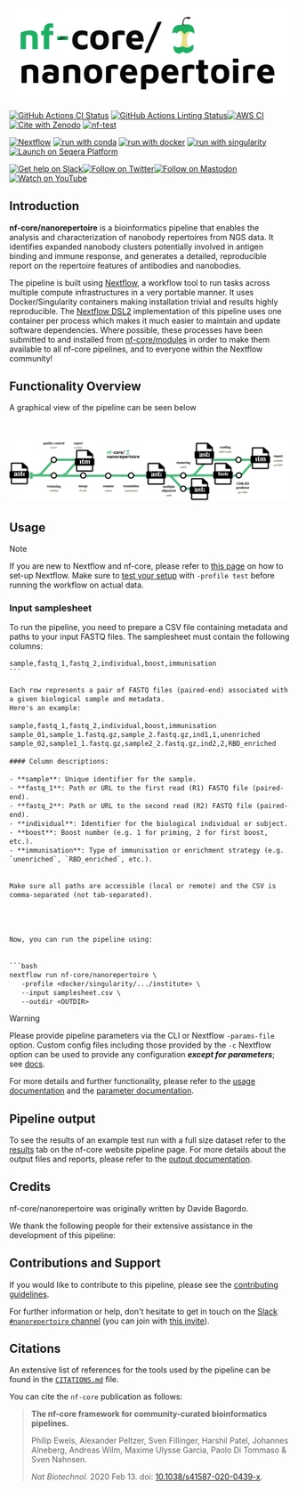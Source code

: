 <h1>
  <picture>
    <source media="(prefers-color-scheme: dark)" srcset="docs/images/nf-core-nanorepertoire_logo_dark.png">
    <img alt="nf-core/nanorepertoire" src="docs/images/nf-core-nanorepertoire_logo_light.png">
  </picture>
</h1>

[![GitHub Actions CI Status](https://github.com/nf-core/nanorepertoire/actions/workflows/ci.yml/badge.svg)](https://github.com/nf-core/nanorepertoire/actions/workflows/ci.yml)
[![GitHub Actions Linting Status](https://github.com/nf-core/nanorepertoire/actions/workflows/linting.yml/badge.svg)](https://github.com/nf-core/nanorepertoire/actions/workflows/linting.yml)[![AWS CI](https://img.shields.io/badge/CI%20tests-full%20size-FF9900?labelColor=000000&logo=Amazon%20AWS)](https://nf-co.re/nanorepertoire/results)[![Cite with Zenodo](http://img.shields.io/badge/DOI-10.5281/zenodo.XXXXXXX-1073c8?labelColor=000000)](https://doi.org/10.5281/zenodo.XXXXXXX)
[![nf-test](https://img.shields.io/badge/unit_tests-nf--test-337ab7.svg)](https://www.nf-test.com)

[![Nextflow](https://img.shields.io/badge/nextflow%20DSL2-%E2%89%A524.04.2-23aa62.svg)](https://www.nextflow.io/)
[![run with conda](http://img.shields.io/badge/run%20with-conda-3EB049?labelColor=000000&logo=anaconda)](https://docs.conda.io/en/latest/)
[![run with docker](https://img.shields.io/badge/run%20with-docker-0db7ed?labelColor=000000&logo=docker)](https://www.docker.com/)
[![run with singularity](https://img.shields.io/badge/run%20with-singularity-1d355c.svg?labelColor=000000)](https://sylabs.io/docs/)
[![Launch on Seqera Platform](https://img.shields.io/badge/Launch%20%F0%9F%9A%80-Seqera%20Platform-%234256e7)](https://cloud.seqera.io/launch?pipeline=https://github.com/nf-core/nanorepertoire)

[![Get help on Slack](http://img.shields.io/badge/slack-nf--core%20%23nanorepertoire-4A154B?labelColor=000000&logo=slack)](https://nfcore.slack.com/channels/nanorepertoire)[![Follow on Twitter](http://img.shields.io/badge/twitter-%40nf__core-1DA1F2?labelColor=000000&logo=twitter)](https://twitter.com/nf_core)[![Follow on Mastodon](https://img.shields.io/badge/mastodon-nf__core-6364ff?labelColor=FFFFFF&logo=mastodon)](https://mstdn.science/@nf_core)[![Watch on YouTube](http://img.shields.io/badge/youtube-nf--core-FF0000?labelColor=000000&logo=youtube)](https://www.youtube.com/c/nf-core)

## Introduction

**nf-core/nanorepertoire** is a bioinformatics pipeline that enables the analysis and characterization of nanobody repertoires from NGS data.
It identifies expanded nanobody clusters potentially involved in antigen binding and immune response, and generates a detailed, reproducible report on the repertoire features of antibodies and nanobodies.

The pipeline is built using [Nextflow](https://www.nextflow.io), a workflow tool to run tasks across multiple compute infrastructures in a very portable manner. It uses Docker/Singularity containers making installation trivial and results highly reproducible. The [Nextflow DSL2](https://www.nextflow.io/docs/latest/index.html) implementation of this pipeline uses one container per process which makes it much easier to maintain and update software dependencies. Where possible, these processes have been submitted to and installed from [nf-core/modules](https://github.com/nf-core/modules) in order to make them available to all nf-core pipelines, and to everyone within the Nextflow community!

## Functionality Overview

A graphical view of the pipeline can be seen below

<h1>
  <picture>
    <source media="(prefers-color-scheme: dark)" srcset="docs/images/nanorepertoire_metromap_dark.svg">
    <img alt="nf-core/nanorepertoire" src="docs/images/nanorepertoire_metromap_light.svg">
  </picture>
</h1>

## Usage

> [!NOTE]
> If you are new to Nextflow and nf-core, please refer to [this page](https://nf-co.re/docs/usage/installation) on how to set-up Nextflow. Make sure to [test your setup](https://nf-co.re/docs/usage/introduction#how-to-run-a-pipeline) with `-profile test` before running the workflow on actual data.

### Input samplesheet

To run the pipeline, you need to prepare a CSV file containing metadata and paths to your input FASTQ files.
The samplesheet must contain the following columns:

````csv
sample,fastq_1,fastq_2,individual,boost,immunisation
```

Each row represents a pair of FASTQ files (paired-end) associated with a given biological sample and metadata.
Here's an example:

sample,fastq_1,fastq_2,individual,boost,immunisation
sample_01,sample_1.fastq.gz,sample_2.fastq.gz,ind1,1,unenriched
sample_02,sample1_1.fastq.gz,sample2_2.fastq.gz,ind2,2,RBD_enriched

#### Column descriptions:

- **sample**: Unique identifier for the sample.
- **fastq_1**: Path or URL to the first read (R1) FASTQ file (paired-end).
- **fastq_2**: Path or URL to the second read (R2) FASTQ file (paired-end).
- **individual**: Identifier for the biological individual or subject.
- **boost**: Boost number (e.g. 1 for priming, 2 for first boost, etc.).
- **immunisation**: Type of immunisation or enrichment strategy (e.g. `unenriched`, `RBD_enriched`, etc.).


Make sure all paths are accessible (local or remote) and the CSV is comma-separated (not tab-separated).




Now, you can run the pipeline using:


```bash
nextflow run nf-core/nanorepertoire \
   -profile <docker/singularity/.../institute> \
   --input samplesheet.csv \
   --outdir <OUTDIR>
````

> [!WARNING]
> Please provide pipeline parameters via the CLI or Nextflow `-params-file` option. Custom config files including those provided by the `-c` Nextflow option can be used to provide any configuration _**except for parameters**_; see [docs](https://nf-co.re/docs/usage/getting_started/configuration#custom-configuration-files).

For more details and further functionality, please refer to the [usage documentation](https://nf-co.re/nanorepertoire/usage) and the [parameter documentation](https://nf-co.re/nanorepertoire/parameters).

## Pipeline output

To see the results of an example test run with a full size dataset refer to the [results](https://nf-co.re/nanorepertoire/results) tab on the nf-core website pipeline page.
For more details about the output files and reports, please refer to the
[output documentation](https://nf-co.re/nanorepertoire/output).

## Credits

nf-core/nanorepertoire was originally written by Davide Bagordo.

We thank the following people for their extensive assistance in the development of this pipeline:

<!-- TODO nf-core: If applicable, make list of people who have also contributed -->

## Contributions and Support

If you would like to contribute to this pipeline, please see the [contributing guidelines](.github/CONTRIBUTING.md).

For further information or help, don't hesitate to get in touch on the [Slack `#nanorepertoire` channel](https://nfcore.slack.com/channels/nanorepertoire) (you can join with [this invite](https://nf-co.re/join/slack)).

## Citations

<!-- TODO nf-core: Add citation for pipeline after first release. Uncomment lines below and update Zenodo doi and badge at the top of this file. -->
<!-- If you use nf-core/nanorepertoire for your analysis, please cite it using the following doi: [10.5281/zenodo.XXXXXX](https://doi.org/10.5281/zenodo.XXXXXX) -->

<!-- TODO nf-core: Add bibliography of tools and data used in your pipeline -->

An extensive list of references for the tools used by the pipeline can be found in the [`CITATIONS.md`](CITATIONS.md) file.

You can cite the `nf-core` publication as follows:

> **The nf-core framework for community-curated bioinformatics pipelines.**
>
> Philip Ewels, Alexander Peltzer, Sven Fillinger, Harshil Patel, Johannes Alneberg, Andreas Wilm, Maxime Ulysse Garcia, Paolo Di Tommaso & Sven Nahnsen.
>
> _Nat Biotechnol._ 2020 Feb 13. doi: [10.1038/s41587-020-0439-x](https://dx.doi.org/10.1038/s41587-020-0439-x).
